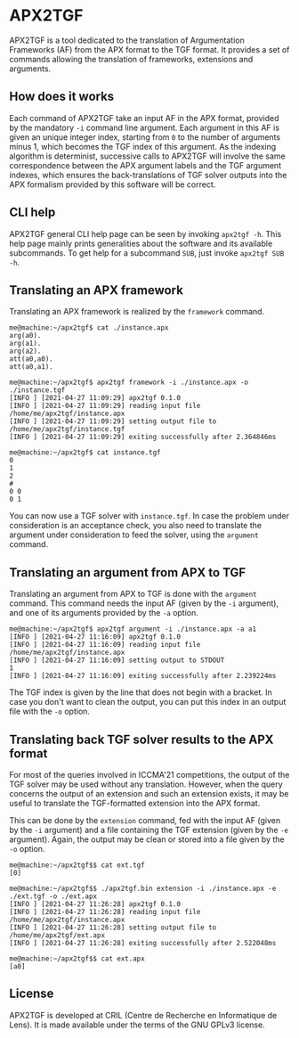 # APX2TGF

APX2TGF is a tool dedicated to the translation of Argumentation Frameworks (AF) from the APX format to the TGF format. It provides a set of commands allowing the translation of frameworks, extensions and arguments.


## How does it works

Each command of APX2TGF take an input AF in the APX format, provided by the mandatory `-i` command line argument. Each argument in this AF is given an unique integer index, starting from `0` to the number of arguments minus 1, which becomes the TGF index of this argument. As the indexing algorithm is determinist, successive calls to APX2TGF will involve the same correspondence between the APX argument labels and the TGF argument indexes, which ensures the back-translations of TGF solver outputs into the APX formalism provided by this software will be correct.


## CLI help

APX2TGF general CLI help page can be seen by invoking `apx2tgf -h`. This help page mainly prints generalities about the software and its available subcommands. To get help for a subcommand `SUB`, just invoke `apx2tgf SUB -h`.


## Translating an APX framework

Translating an APX framework is realized by the `framework` command.

```text
me@machine:~/apx2tgf$ cat ./instance.apx
arg(a0).
arg(a1).
arg(a2).
att(a0,a0).
att(a0,a1).

me@machine:~/apx2tgf$ apx2tgf framework -i ./instance.apx -o ./instance.tgf 
[INFO ] [2021-04-27 11:09:29] apx2tgf 0.1.0
[INFO ] [2021-04-27 11:09:29] reading input file /home/me/apx2tgf/instance.apx
[INFO ] [2021-04-27 11:09:29] setting output file to /home/me/apx2tgf/instance.tgf
[INFO ] [2021-04-27 11:09:29] exiting successfully after 2.364846ms

me@machine:~/apx2tgf$ cat instance.tgf 
0
1
2
#
0 0
0 1
```

You can now use a TGF solver with `instance.tgf`. In case the problem under consideration is an acceptance check, you also need to translate the argument under consideration to feed the solver, using the `argument` command.


## Translating an argument from APX to TGF

Translating an argument from APX to TGF is done with the `argument` command.
This command needs the input AF (given by the `-i` argument), and one of its arguments provided by the `-a` option.

```text
me@machine:~/apx2tgf$ apx2tgf argument -i ./instance.apx -a a1
[INFO ] [2021-04-27 11:16:09] apx2tgf 0.1.0
[INFO ] [2021-04-27 11:16:09] reading input file /home/me/apx2tgf/instance.apx
[INFO ] [2021-04-27 11:16:09] setting output to STDOUT
1
[INFO ] [2021-04-27 11:16:09] exiting successfully after 2.239224ms
```

The TGF index is given by the line that does not begin with a bracket.
In case you don't want to clean the output, you can put this index in an output file with the `-o` option.


## Translating back TGF solver results to the APX format

For most of the queries involved in ICCMA'21 competitions, the output of the TGF solver may be used without any translation. However, when the query concerns the output of an extension and such an extension exists, it may be useful to translate the TGF-formatted extension into the APX format.

This can be done by the `extension` command, fed with the input AF (given by the `-i` argument) and a file containing the TGF extension (given by the `-e` argument). Again, the output may be clean or stored into a file given by the `-o` option.

```text
me@machine:~/apx2tgf$$ cat ext.tgf 
[0]

me@machine:~/apx2tgf$$ ./apx2tgf.bin extension -i ./instance.apx -e ./ext.tgf -o ./ext.apx
[INFO ] [2021-04-27 11:26:28] apx2tgf 0.1.0
[INFO ] [2021-04-27 11:26:28] reading input file /home/me/apx2tgf/instance.apx
[INFO ] [2021-04-27 11:26:28] setting output file to /home/me/apx2tgf/ext.apx
[INFO ] [2021-04-27 11:26:28] exiting successfully after 2.522048ms

me@machine:~/apx2tgf$$ cat ext.apx 
[a0]
```


## License

APX2TGF is developed at CRIL (Centre de Recherche en Informatique de Lens).
It is made available under the terms of the GNU GPLv3 license.
